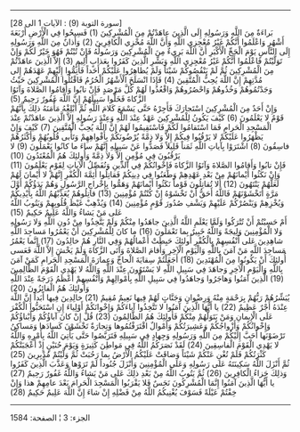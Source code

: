 ------------------------------------------------------------------------

\[سورة التوبة (9) : الآيات 1 الى 28\]  
بَراءَةٌ مِنَ اللَّهِ وَرَسُولِهِ إِلَى الَّذِينَ عاهَدْتُمْ مِنَ الْمُشْرِكِينَ (1) فَسِيحُوا فِي الْأَرْضِ
أَرْبَعَةَ أَشْهُرٍ وَاعْلَمُوا أَنَّكُمْ غَيْرُ مُعْجِزِي اللَّهِ وَأَنَّ اللَّهَ مُخْزِي الْكافِرِينَ (2) وَأَذانٌ
مِنَ اللَّهِ وَرَسُولِهِ إِلَى النَّاسِ يَوْمَ الْحَجِّ الْأَكْبَرِ أَنَّ اللَّهَ بَرِيءٌ مِنَ الْمُشْرِكِينَ وَرَسُولُهُ
فَإِنْ تُبْتُمْ فَهُوَ خَيْرٌ لَكُمْ وَإِنْ تَوَلَّيْتُمْ فَاعْلَمُوا أَنَّكُمْ غَيْرُ مُعْجِزِي اللَّهِ وَبَشِّرِ الَّذِينَ
كَفَرُوا بِعَذابٍ أَلِيمٍ (3) إِلاَّ الَّذِينَ عاهَدْتُمْ مِنَ الْمُشْرِكِينَ ثُمَّ لَمْ يَنْقُصُوكُمْ شَيْئاً وَلَمْ
يُظاهِرُوا عَلَيْكُمْ أَحَداً فَأَتِمُّوا إِلَيْهِمْ عَهْدَهُمْ إِلى مُدَّتِهِمْ إِنَّ اللَّهَ يُحِبُّ الْمُتَّقِينَ (4)
فَإِذَا انْسَلَخَ الْأَشْهُرُ الْحُرُمُ فَاقْتُلُوا الْمُشْرِكِينَ حَيْثُ وَجَدْتُمُوهُمْ وَخُذُوهُمْ وَاحْصُرُوهُمْ
وَاقْعُدُوا لَهُمْ كُلَّ مَرْصَدٍ فَإِنْ تابُوا وَأَقامُوا الصَّلاةَ وَآتَوُا الزَّكاةَ فَخَلُّوا سَبِيلَهُمْ
إِنَّ اللَّهَ غَفُورٌ رَحِيمٌ (5)  
وَإِنْ أَحَدٌ مِنَ الْمُشْرِكِينَ اسْتَجارَكَ فَأَجِرْهُ حَتَّى يَسْمَعَ كَلامَ اللَّهِ ثُمَّ أَبْلِغْهُ مَأْمَنَهُ ذلِكَ
بِأَنَّهُمْ قَوْمٌ لا يَعْلَمُونَ (6) كَيْفَ يَكُونُ لِلْمُشْرِكِينَ عَهْدٌ عِنْدَ اللَّهِ وَعِنْدَ رَسُولِهِ إِلاَّ
الَّذِينَ عاهَدْتُمْ عِنْدَ الْمَسْجِدِ الْحَرامِ فَمَا اسْتَقامُوا لَكُمْ فَاسْتَقِيمُوا لَهُمْ إِنَّ اللَّهَ
يُحِبُّ الْمُتَّقِينَ (7) كَيْفَ وَإِنْ يَظْهَرُوا عَلَيْكُمْ لا يَرْقُبُوا فِيكُمْ إِلاًّ وَلا ذِمَّةً يُرْضُونَكُمْ
بِأَفْواهِهِمْ وَتَأْبى قُلُوبُهُمْ وَأَكْثَرُهُمْ فاسِقُونَ (8) اشْتَرَوْا بِآياتِ اللَّهِ ثَمَناً قَلِيلاً
فَصَدُّوا عَنْ سَبِيلِهِ إِنَّهُمْ ساءَ ما كانُوا يَعْمَلُونَ (9) لا يَرْقُبُونَ فِي مُؤْمِنٍ إِلاًّ وَلا
ذِمَّةً وَأُولئِكَ هُمُ الْمُعْتَدُونَ (10)  
فَإِنْ تابُوا وَأَقامُوا الصَّلاةَ وَآتَوُا الزَّكاةَ فَإِخْوانُكُمْ فِي الدِّينِ وَنُفَصِّلُ الْآياتِ
لِقَوْمٍ يَعْلَمُونَ (11) وَإِنْ نَكَثُوا أَيْمانَهُمْ مِنْ بَعْدِ عَهْدِهِمْ وَطَعَنُوا فِي دِينِكُمْ فَقاتِلُوا
أَئِمَّةَ الْكُفْرِ إِنَّهُمْ لا أَيْمانَ لَهُمْ لَعَلَّهُمْ يَنْتَهُونَ (12) أَلا تُقاتِلُونَ قَوْماً نَكَثُوا
أَيْمانَهُمْ وَهَمُّوا بِإِخْراجِ الرَّسُولِ وَهُمْ بَدَؤُكُمْ أَوَّلَ مَرَّةٍ أَتَخْشَوْنَهُمْ فَاللَّهُ أَحَقُّ أَنْ
تَخْشَوْهُ إِنْ كُنْتُمْ مُؤْمِنِينَ (13) قاتِلُوهُمْ يُعَذِّبْهُمُ اللَّهُ بِأَيْدِيكُمْ وَيُخْزِهِمْ وَيَنْصُرْكُمْ
عَلَيْهِمْ وَيَشْفِ صُدُورَ قَوْمٍ مُؤْمِنِينَ (14) وَيُذْهِبْ غَيْظَ قُلُوبِهِمْ وَيَتُوبُ اللَّهُ عَلى مَنْ يَشاءُ
وَاللَّهُ عَلِيمٌ حَكِيمٌ (15)  
أَمْ حَسِبْتُمْ أَنْ تُتْرَكُوا وَلَمَّا يَعْلَمِ اللَّهُ الَّذِينَ جاهَدُوا مِنْكُمْ وَلَمْ يَتَّخِذُوا مِنْ دُونِ
اللَّهِ وَلا رَسُولِهِ وَلا الْمُؤْمِنِينَ وَلِيجَةً وَاللَّهُ خَبِيرٌ بِما تَعْمَلُونَ (16) ما كانَ
لِلْمُشْرِكِينَ أَنْ يَعْمُرُوا مَساجِدَ اللَّهِ شاهِدِينَ عَلى أَنْفُسِهِمْ بِالْكُفْرِ أُولئِكَ حَبِطَتْ
أَعْمالُهُمْ وَفِي النَّارِ هُمْ خالِدُونَ (17) إِنَّما يَعْمُرُ مَساجِدَ اللَّهِ مَنْ آمَنَ بِاللَّهِ
وَالْيَوْمِ الْآخِرِ وَأَقامَ الصَّلاةَ وَآتَى الزَّكاةَ وَلَمْ يَخْشَ إِلاَّ اللَّهَ فَعَسى أُولئِكَ أَنْ
يَكُونُوا مِنَ الْمُهْتَدِينَ (18) أَجَعَلْتُمْ سِقايَةَ الْحاجِّ وَعِمارَةَ الْمَسْجِدِ الْحَرامِ كَمَنْ آمَنَ
بِاللَّهِ وَالْيَوْمِ الْآخِرِ وَجاهَدَ فِي سَبِيلِ اللَّهِ لا يَسْتَوُونَ عِنْدَ اللَّهِ وَاللَّهُ لا يَهْدِي
الْقَوْمَ الظَّالِمِينَ (19) الَّذِينَ آمَنُوا وَهاجَرُوا وَجاهَدُوا فِي سَبِيلِ اللَّهِ بِأَمْوالِهِمْ
وَأَنْفُسِهِمْ أَعْظَمُ دَرَجَةً عِنْدَ اللَّهِ وَأُولئِكَ هُمُ الْفائِزُونَ (20)  
يُبَشِّرُهُمْ رَبُّهُمْ بِرَحْمَةٍ مِنْهُ وَرِضْوانٍ وَجَنَّاتٍ لَهُمْ فِيها نَعِيمٌ مُقِيمٌ (21) خالِدِينَ فِيها
أَبَداً إِنَّ اللَّهَ عِنْدَهُ أَجْرٌ عَظِيمٌ (22) يا أَيُّهَا الَّذِينَ آمَنُوا لا تَتَّخِذُوا آباءَكُمْ
وَإِخْوانَكُمْ أَوْلِياءَ إِنِ اسْتَحَبُّوا الْكُفْرَ عَلَى الْإِيمانِ وَمَنْ يَتَوَلَّهُمْ مِنْكُمْ فَأُولئِكَ هُمُ
الظَّالِمُونَ (23) قُلْ إِنْ كانَ آباؤُكُمْ وَأَبْناؤُكُمْ وَإِخْوانُكُمْ وَأَزْواجُكُمْ وَعَشِيرَتُكُمْ
وَأَمْوالٌ اقْتَرَفْتُمُوها وَتِجارَةٌ تَخْشَوْنَ كَسادَها وَمَساكِنُ تَرْضَوْنَها أَحَبَّ إِلَيْكُمْ مِنَ اللَّهِ
وَرَسُولِهِ وَجِهادٍ فِي سَبِيلِهِ فَتَرَبَّصُوا حَتَّى يَأْتِيَ اللَّهُ بِأَمْرِهِ وَاللَّهُ لا يَهْدِي الْقَوْمَ
الْفاسِقِينَ (24) لَقَدْ نَصَرَكُمُ اللَّهُ فِي مَواطِنَ كَثِيرَةٍ وَيَوْمَ حُنَيْنٍ إِذْ أَعْجَبَتْكُمْ كَثْرَتُكُمْ
فَلَمْ تُغْنِ عَنْكُمْ شَيْئاً وَضاقَتْ عَلَيْكُمُ الْأَرْضُ بِما رَحُبَتْ ثُمَّ وَلَّيْتُمْ مُدْبِرِينَ (25)  
ثُمَّ أَنْزَلَ اللَّهُ سَكِينَتَهُ عَلى رَسُولِهِ وَعَلَى الْمُؤْمِنِينَ وَأَنْزَلَ جُنُوداً لَمْ تَرَوْها وَعَذَّبَ
الَّذِينَ كَفَرُوا وَذلِكَ جَزاءُ الْكافِرِينَ (26) ثُمَّ يَتُوبُ اللَّهُ مِنْ بَعْدِ ذلِكَ عَلى مَنْ يَشاءُ
وَاللَّهُ غَفُورٌ رَحِيمٌ (27) يا أَيُّهَا الَّذِينَ آمَنُوا إِنَّمَا الْمُشْرِكُونَ نَجَسٌ فَلا يَقْرَبُوا
الْمَسْجِدَ الْحَرامَ بَعْدَ عامِهِمْ هذا وَإِنْ خِفْتُمْ عَيْلَةً فَسَوْفَ يُغْنِيكُمُ اللَّهُ مِنْ فَضْلِهِ إِنْ
شاءَ إِنَّ اللَّهَ عَلِيمٌ حَكِيمٌ (28)

------------------------------------------------------------------------

الجزء: 3 ¦ الصفحة: 1584
